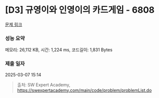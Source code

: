 # [D3] 규영이와 인영이의 카드게임 - 6808 

[문제 링크](https://swexpertacademy.com/main/code/problem/problemDetail.do?contestProbId=AWgv9va6HnkDFAW0) 

### 성능 요약

메모리: 26,112 KB, 시간: 1,224 ms, 코드길이: 1,831 Bytes

### 제출 일자

2025-03-07 15:14



> 출처: SW Expert Academy, https://swexpertacademy.com/main/code/problem/problemList.do